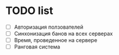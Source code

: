 # TODO list

- [ ] Авторизация ползователей
- [ ] Синхонизация банов на всех серверах
- [ ] Время, проведенное на сервере
- [ ] Ранговая система
